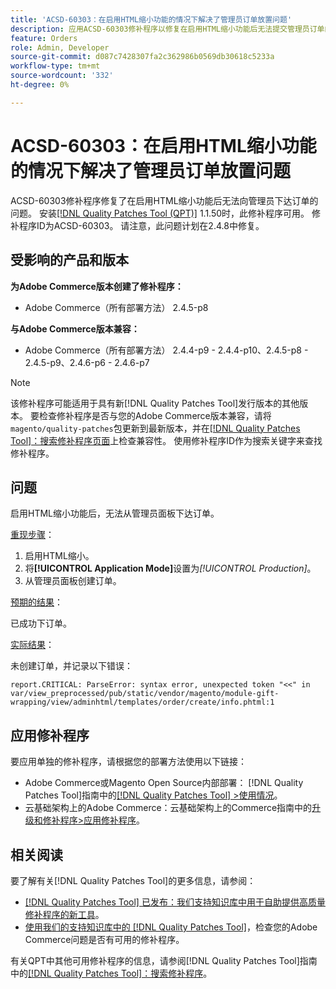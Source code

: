 ```yaml
---
title: 'ACSD-60303：在启用HTML缩小功能的情况下解决了管理员订单放置问题'
description: 应用ACSD-60303修补程序以修复在启用HTML缩小功能后无法提交管理员订单的Adobe Commerce问题。
feature: Orders
role: Admin, Developer
source-git-commit: d087c7428307fa2c362986b0569db30618c5233a
workflow-type: tm+mt
source-wordcount: '332'
ht-degree: 0%

---
```


# ACSD-60303：在启用HTML缩小功能的情况下解决了管理员订单放置问题

ACSD-60303修补程序修复了在启用HTML缩小功能后无法向管理员下达订单的问题。 安装[[!DNL Quality Patches Tool (QPT)]](/help/announcements/adobe-commerce-announcements/magento-quality-patches-released-new-tool-to-self-serve-quality-patches.md) 1.1.50时，此修补程序可用。 修补程序ID为ACSD-60303。 请注意，此问题计划在2.4.8中修复。

## 受影响的产品和版本

**为Adobe Commerce版本创建了修补程序：**

* Adobe Commerce（所有部署方法） 2.4.5-p8

**与Adobe Commerce版本兼容：**

* Adobe Commerce（所有部署方法） 2.4.4-p9 - 2.4.4-p10、2.4.5-p8 - 2.4.5-p9、2.4.6-p6 - 2.4.6-p7

>[!NOTE]
>
>该修补程序可能适用于具有新[!DNL Quality Patches Tool]发行版本的其他版本。 要检查修补程序是否与您的Adobe Commerce版本兼容，请将`magento/quality-patches`包更新到最新版本，并在[[!DNL Quality Patches Tool]：搜索修补程序页面](https://experienceleague.adobe.com/tools/commerce-quality-patches/index.html)上检查兼容性。 使用修补程序ID作为搜索关键字来查找修补程序。

## 问题

启用HTML缩小功能后，无法从管理员面板下达订单。

<u>重现步骤</u>：

1. 启用HTML缩小。
1. 将&#x200B;**[!UICONTROL Application Mode]**&#x200B;设置为&#x200B;*[!UICONTROL Production]*。
1. 从管理员面板创建订单。

<u>预期的结果</u>：

已成功下订单。

<u>实际结果</u>：

未创建订单，并记录以下错误：

`report.CRITICAL: ParseError: syntax error, unexpected token "<<" in var/view_preprocessed/pub/static/vendor/magento/module-gift-wrapping/view/adminhtml/templates/order/create/info.phtml:1`

## 应用修补程序

要应用单独的修补程序，请根据您的部署方法使用以下链接：

* Adobe Commerce或Magento Open Source内部部署： [!DNL Quality Patches Tool]指南中的[[!DNL Quality Patches Tool] >使用情况](https://experienceleague.adobe.com/docs/commerce-operations/tools/quality-patches-tool/usage.html)。
* 云基础架构上的Adobe Commerce：云基础架构上的Commerce指南中的[升级和修补程序>应用修补程序](https://experienceleague.adobe.com/docs/commerce-cloud-service/user-guide/develop/upgrade/apply-patches.html)。

## 相关阅读

要了解有关[!DNL Quality Patches Tool]的更多信息，请参阅：

* [[!DNL Quality Patches Tool] 已发布：我们支持知识库中用于自助提供高质量修补程序的新工具](/help/announcements/adobe-commerce-announcements/magento-quality-patches-released-new-tool-to-self-serve-quality-patches.md)。
* [使用我们的支持知识库中的 [!DNL Quality Patches Tool]](/help/support-tools/patches-available-in-qpt-tool/check-patch-for-magento-issue-with-magento-quality-patches.md)，检查您的Adobe Commerce问题是否有可用的修补程序。

有关QPT中其他可用修补程序的信息，请参阅[!DNL Quality Patches Tool]指南中的[[!DNL Quality Patches Tool]：搜索修补程序](https://experienceleague.adobe.com/tools/commerce-quality-patches/index.html)。
